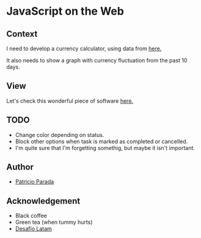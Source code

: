 # JavaScript on the Web

## Context

I need to develop a currency calculator, using data from [here.](https://mindicador.cl)

It also needs to show a graph with currency fluctuation from the past 10 days.

## View

Let's check this wonderful piece of software [here.](https://pelafustan.github.io/js_in_web-challenge_06/)

## TODO

* Change color depending on status.
* Block other options when task is marked as completed or cancelled.
* I'm quite sure that I'm forgetting somethig, but maybe it isn't important.

## Author

* [Patricio Parada](https://github.com/pelafustan)

## Acknowledgement

* Black coffee
* Green tea (when tummy hurts)
* [Desafío Latam](https://desafiolatam.com)
